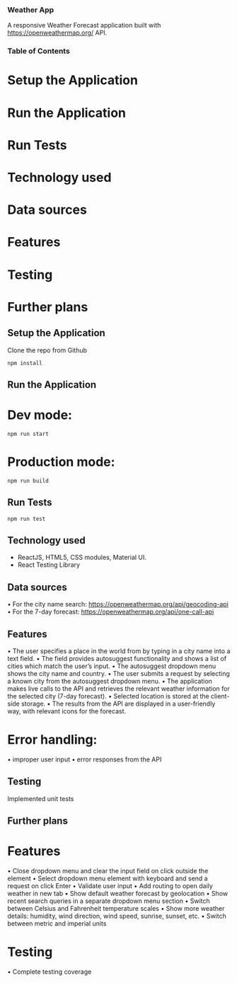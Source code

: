 ### Weather App

A responsive Weather Forecast application built with https://openweathermap.org/ API.

### Table of Contents

# Setup the Application

# Run the Application

# Run Tests

# Technology used

# Data sources

# Features

# Testing

# Further plans

## Setup the Application

Clone the repo from Github

```console
npm install
```

## Run the Application

# Dev mode:

```console
npm run start
```

# Production mode:

```console
npm run build
```

## Run Tests

```console
npm run test
```

## Technology used

- ReactJS, HTML5, CSS modules, Material UI.
- React Testing Library

## Data sources

• For the city name search:
https://openweathermap.org/api/geocoding-api
• For the 7-day forecast:
https://openweathermap.org/api/one-call-api

## Features

• The user specifies a place in the world from by typing in a city name into a text field.
• The field provides autosuggest functionality and shows a list of cities which match the user’s input.
• The autosuggest dropdown menu shows the city name and country.
• The user submits a request by selecting a known city from the autosuggest dropdown menu.
• The application makes live calls to the API and retrieves the relevant weather
information for the selected city (7-day forecast).
• Selected location is stored at the client-side storage.
• The results from the API are displayed in a user-friendly way, with relevant icons for the
forecast.

# Error handling:

• improper user input
• error responses from the API

## Testing

Implemented unit tests

## Further plans

# Features

• Close dropdown menu and clear the input field on click outside the element
• Select dropdown menu element with keyboard and send a request on click Enter
• Validate user input
• Add routing to open daily weather in new tab
• Show default weather forecast by geolocation
• Show recent search queries in a separate dropdown menu section
• Switch between Celsius and Fahrenheit temperature scales
• Show more weather details: humidity, wind direction, wind speed, sunrise, sunset, etc.
• Switch between metric and imperial units

# Testing

• Complete testing coverage
